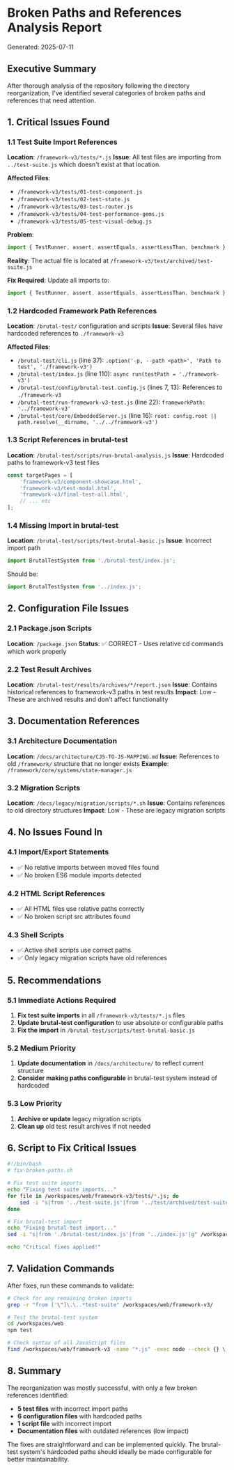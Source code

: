 # Broken Paths and References Analysis Report

Generated: 2025-07-11

## Executive Summary

After thorough analysis of the repository following the directory reorganization, I've identified several categories of broken paths and references that need attention.

## 1. Critical Issues Found

### 1.1 Test Suite Import References

**Location**: `/framework-v3/tests/*.js`
**Issue**: All test files are importing from `../test-suite.js` which doesn't exist at that location.

**Affected Files**:
- `/framework-v3/tests/01-test-component.js`
- `/framework-v3/tests/02-test-state.js`
- `/framework-v3/tests/03-test-router.js`
- `/framework-v3/tests/04-test-performance-gems.js`
- `/framework-v3/tests/05-test-visual-debug.js`

**Problem**: 
```javascript
import { TestRunner, assert, assertEquals, assertLessThan, benchmark } from '../test-suite.js';
```

**Reality**: The actual file is located at `/framework-v3/test/archived/test-suite.js`

**Fix Required**: Update all imports to:
```javascript
import { TestRunner, assert, assertEquals, assertLessThan, benchmark } from '../test/archived/test-suite.js';
```

### 1.2 Hardcoded Framework Path References

**Location**: `/brutal-test/` configuration and scripts
**Issue**: Several files have hardcoded references to `./framework-v3`

**Affected Files**:
- `/brutal-test/cli.js` (line 37): `.option('-p, --path <path>', 'Path to test', './framework-v3')`
- `/brutal-test/index.js` (line 110): `async run(testPath = './framework-v3')`
- `/brutal-test/config/brutal-test.config.js` (lines 7, 13): References to `./framework-v3`
- `/brutal-test/run-framework-v3-test.js` (line 22): `frameworkPath: '../framework-v3'`
- `/brutal-test/core/EmbeddedServer.js` (line 16): `root: config.root || path.resolve(__dirname, '../../framework-v3')`

### 1.3 Script References in brutal-test

**Location**: `/brutal-test/scripts/run-brutal-analysis.js`
**Issue**: Hardcoded paths to framework-v3 test files

```javascript
const targetPages = [
    'framework-v3/component-showcase.html',
    'framework-v3/test-modal.html',
    'framework-v3/final-test-all.html',
    // ... etc
];
```

### 1.4 Missing Import in brutal-test

**Location**: `/brutal-test/scripts/test-brutal-basic.js`
**Issue**: Incorrect import path
```javascript
import BrutalTestSystem from './brutal-test/index.js';
```
Should be:
```javascript
import BrutalTestSystem from '../index.js';
```

## 2. Configuration File Issues

### 2.1 Package.json Scripts

**Location**: `/package.json`
**Status**: ✅ CORRECT - Uses relative cd commands which work properly

### 2.2 Test Result Archives

**Location**: `/brutal-test/results/archives/*/report.json`
**Issue**: Contains historical references to framework-v3 paths in test results
**Impact**: Low - These are archived results and don't affect functionality

## 3. Documentation References

### 3.1 Architecture Documentation

**Location**: `/docs/architecture/CJS-TO-JS-MAPPING.md`
**Issue**: References to old `/framework/` structure that no longer exists
**Example**: `/framework/core/systems/state-manager.js`

### 3.2 Migration Scripts

**Location**: `/docs/legacy/migration/scripts/*.sh`
**Issue**: Contains references to old directory structures
**Impact**: Low - These are legacy migration scripts

## 4. No Issues Found In

### 4.1 Import/Export Statements
- ✅ No relative imports between moved files found
- ✅ No broken ES6 module imports detected

### 4.2 HTML Script References
- ✅ All HTML files use relative paths correctly
- ✅ No broken script src attributes found

### 4.3 Shell Scripts
- ✅ Active shell scripts use correct paths
- ✅ Only legacy migration scripts have old references

## 5. Recommendations

### 5.1 Immediate Actions Required

1. **Fix test suite imports** in all `/framework-v3/tests/*.js` files
2. **Update brutal-test configuration** to use absolute or configurable paths
3. **Fix the import** in `/brutal-test/scripts/test-brutal-basic.js`

### 5.2 Medium Priority

1. **Update documentation** in `/docs/architecture/` to reflect current structure
2. **Consider making paths configurable** in brutal-test system instead of hardcoded

### 5.3 Low Priority

1. **Archive or update** legacy migration scripts
2. **Clean up** old test result archives if not needed

## 6. Script to Fix Critical Issues

```bash
#!/bin/bash
# fix-broken-paths.sh

# Fix test suite imports
echo "Fixing test suite imports..."
for file in /workspaces/web/framework-v3/tests/*.js; do
    sed -i "s|from '../test-suite.js'|from '../test/archived/test-suite.js'|g" "$file"
done

# Fix brutal-test import
echo "Fixing brutal-test import..."
sed -i "s|from './brutal-test/index.js'|from '../index.js'|g" /workspaces/web/brutal-test/scripts/test-brutal-basic.js

echo "Critical fixes applied!"
```

## 7. Validation Commands

After fixes, run these commands to validate:

```bash
# Check for any remaining broken imports
grep -r "from ['\"]\.\..*test-suite" /workspaces/web/framework-v3/

# Test the brutal-test system
cd /workspaces/web
npm test

# Check syntax of all JavaScript files
find /workspaces/web/framework-v3 -name "*.js" -exec node --check {} \;
```

## 8. Summary

The reorganization was mostly successful, with only a few broken references identified:
- **5 test files** with incorrect import paths
- **6 configuration files** with hardcoded paths
- **1 script file** with incorrect import
- **Documentation files** with outdated references (low impact)

The fixes are straightforward and can be implemented quickly. The brutal-test system's hardcoded paths should ideally be made configurable for better maintainability.